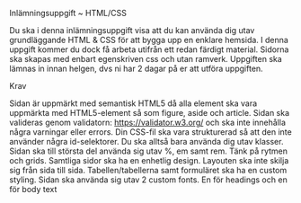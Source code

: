 Inlämningsuppgift ~ HTML/CSS

Du ska i denna inlämningsuppgift visa att du kan använda dig utav grundläggande HTML & CSS för att bygga upp en enklare hemsida. I denna uppgift kommer du dock få arbeta utifrån ett redan färdigt material. Sidorna ska skapas med enbart egenskriven css och utan ramverk. Uppgiften ska lämnas in innan helgen, dvs ni har 2 dagar på er att utföra uppgiften.


Krav

Sidan är uppmärkt med semantisk HTML5 då alla element ska vara uppmärkta med HTML5-element så som figure, aside och article. Sidan ska valideras genom validatorn: https://validator.w3.org/ och ska inte innehålla några varningar eller errors. Din CSS-fil ska vara strukturerad så att den inte använder några id-selektorer. Du ska alltså bara använda dig utav klasser. Sidan ska till största del använda sig utav %, em samt rem. Tänk på rytmen och grids. Samtliga sidor ska ha en enhetlig design. Layouten ska inte skilja sig från sida till sida. Tabellen/tabellerna samt formuläret ska ha en custom styling. Sidan ska använda sig utav 2 custom fonts. En för headings och en för body text
